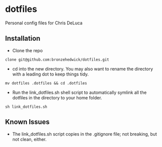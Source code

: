 dotfiles
========

Personal config files for Chris DeLuca

Installation
-------
* Clone the repo 
```shell
clone git@github.com:bronzehedwick/dotfiles.git 
```
* cd into the new directory. You may also want to rename the directory with a leading dot to keep things tidy.
```shell
mv dotfiles .dotfiles && cd .dotfiles
```
* Run the link_dotfiles.sh shell script to automatically symlink all the dotfiles in the directory to your home folder.
```shell
sh link_dotfiles.sh
```

Known Issues
-------
* The link_dotfiles.sh script copies in the .gitignore file; not breaking, but not clean, either.
